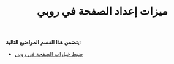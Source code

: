 ﻿---
title: ميزات إعداد الصفحة في روبي
type: docs
weight: 30
url: /ar/java/page-setup-features-in-ruby/
---
**يتضمن هذا القسم المواضيع التالية:**

- [ضبط خيارات الصفحة في روبي](/cells/ar/java/setting-page-options-in-ruby/)
